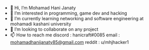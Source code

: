 - 👋 Hi, I’m Mohamad Hani Janaty
- 👀 I’m interested in programming, game dev and hacking
- 🌱 I’m currently learning networking and software engineering at mohamadi kashani university
- 💞️ I’m looking to collaborate on any project
- 📫 How to reach me  discord : hanicraft#0085 email : mohamadhanijanaty85@gmail.com reddit : u/mhjhacker1

<!---
hanicraft/hanicraft is a ✨ special ✨ repository because its `README.md` (this file) appears on your GitHub profile.
You can click the Preview link to take a look at your changes.
--->
